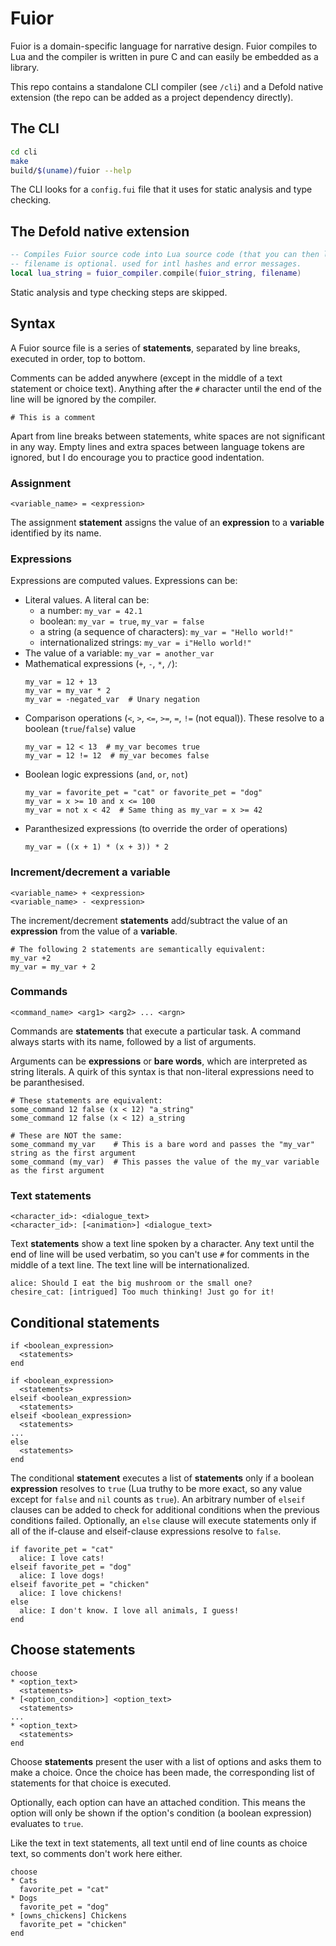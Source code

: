 # Fuior

Fuior is a domain-specific language for narrative design. Fuior compiles to Lua
and the compiler is written in pure C and can easily be embedded as a library.

This repo contains a standalone CLI compiler (see `/cli`) and a Defold native 
extension (the repo can be added as a project dependency directly).

## The CLI

```bash
cd cli
make
build/$(uname)/fuior --help
```

The CLI looks for a `config.fui` file that it uses for static analysis and
type checking.

## The Defold native extension

```lua
-- Compiles Fuior source code into Lua source code (that you can then loadstring()).
-- filename is optional. used for intl hashes and error messages.
local lua_string = fuior_compiler.compile(fuior_string, filename)
```

Static analysis and type checking steps are skipped.

## Syntax

A Fuior source file is a series of **statements**, separated by line breaks,
executed in order, top to bottom.

Comments can be added anywhere (except in the middle of a text statement or 
choice text).  Anything after the `#` character until the end of the line will 
be ignored by the compiler.

```fuior
# This is a comment
```

Apart from line breaks between statements, white spaces are not significant in 
any way. Empty lines and extra spaces between language tokens are ignored, 
but I do encourage you to practice good indentation.

### Assignment

```fuior
<variable_name> = <expression>
```

The assignment **statement** assigns the value of an **expression** to a **variable**
identified by its name.

### Expressions

Expressions are computed values. Expressions can be:

* Literal values. A literal can be:
    * a number: `my_var = 42.1`
    * boolean: `my_var = true`, `my_var = false`
    * a string (a sequence of characters): `my_var = "Hello world!"`
    * internationalized strings: `my_var = i"Hello world!"`
* The value of a variable: `my_var = another_var`
* Mathematical expressions (`+`, `-`, `*`, `/`):
    ```fuior
    my_var = 12 + 13
    my_var = my_var * 2
    my_var = -negated_var  # Unary negation
    ```
* Comparison operations (`<`, `>`, `<=`, `>=`, `=`, `!=` (not equal)). These resolve to a boolean (`true`/`false`) value
    ```fuior
    my_var = 12 < 13  # my_var becomes true
    my_var = 12 != 12  # my_var becomes false
    ```
* Boolean logic expressions (`and`, `or`, `not`)
    ```fuior
    my_var = favorite_pet = "cat" or favorite_pet = "dog"
    my_var = x >= 10 and x <= 100
    my_var = not x < 42  # Same thing as my_var = x >= 42
    ```
* Paranthesized expressions (to override the order of operations)
    ```fuior
    my_var = ((x + 1) * (x + 3)) * 2
    ```

### Increment/decrement a variable

```fuior
<variable_name> + <expression>
<variable_name> - <expression>
```

The increment/decrement **statements** add/subtract the value of an **expression** from the 
value of a **variable**.

```fuior
# The following 2 statements are semantically equivalent:
my_var +2
my_var = my_var + 2
```

### Commands

```fuior
<command_name> <arg1> <arg2> ... <argn>
```

Commands are **statements** that execute a particular task. A command always 
starts with its name, followed by a list of arguments.

Arguments can be **expressions** or **bare words**, which are interpreted as string
literals. A quirk of this syntax is that non-literal expressions need to be
paranthesised.

```fuior
# These statements are equivalent:
some_command 12 false (x < 12) "a_string"
some_command 12 false (x < 12) a_string

# These are NOT the same:
some_command my_var    # This is a bare word and passes the "my_var" string as the first argument
some_command (my_var)  # This passes the value of the my_var variable as the first argument
```

### Text statements

```fuior
<character_id>: <dialogue_text>
<character_id>: [<animation>] <dialogue_text>
```

Text **statements** show a text line spoken by a character. Any text until the
end of line will be used verbatim, so you can't use `#` for comments in the middle
of a text line. The text line will be internationalized.

```fuior
alice: Should I eat the big mushroom or the small one?
chesire_cat: [intrigued] Too much thinking! Just go for it!
```

## Conditional statements

```fuior
if <boolean_expression>
  <statements>
end

if <boolean_expression>
  <statements>
elseif <boolean_expression>
  <statements>
elseif <boolean_expression>
  <statements>
...
else
  <statements>
end
```

The conditional **statement** executes a list of **statements** only if
a boolean **expression** resolves to `true` (Lua truthy to be more exact, so any 
value except for `false` and `nil` counts as `true`). An arbitrary number of
`elseif` clauses can be added to check for additional conditions when the previous
conditions failed. Optionally, an `else` clause will execute statements only if 
all of the if-clause and elseif-clause expressions resolve to `false`. 

```fuior
if favorite_pet = "cat"
  alice: I love cats!
elseif favorite_pet = "dog"
  alice: I love dogs!
elseif favorite_pet = "chicken"
  alice: I love chickens!
else
  alice: I don't know. I love all animals, I guess!
end
```

## Choose statements

```fuior
choose
* <option_text>
  <statements>
* [<option_condition>] <option_text>
  <statements>
...
* <option_text>
  <statements>
end
```

Choose **statements** present the user with a list of options and asks them to
make a choice. Once the choice has been made, the corresponding list of statements
for that choice is executed.

Optionally, each option can have an attached condition. This means the option will
only be shown if the option's condition (a boolean expression) evaluates to `true`.

Like the text in text statements, all text until end of line counts as choice text,
so comments don't work here either.

```fuior
choose
* Cats
  favorite_pet = "cat"
* Dogs
  favorite_pet = "dog"
* [owns_chickens] Chickens
  favorite_pet = "chicken"
end
```